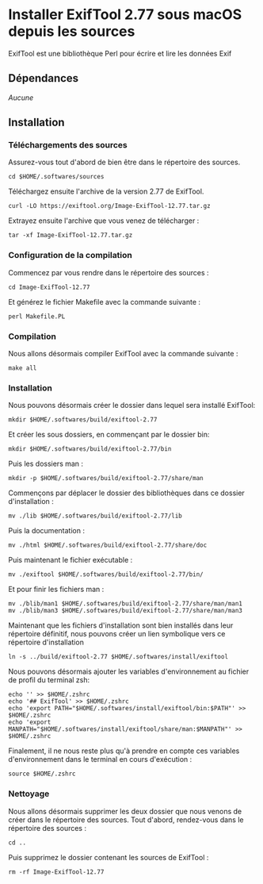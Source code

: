 # Installer ExifTool 2.77 sous macOS depuis les sources

ExifTool est une bibliothèque Perl pour écrire et lire les données Exif

## Dépendances

_Aucune_

## Installation

### Téléchargements des sources

Assurez-vous tout d'abord de bien être dans le répertoire des sources.

```
cd $HOME/.softwares/sources
```

Téléchargez ensuite l'archive de la version 2.77 de ExifTool.

```
curl -LO https://exiftool.org/Image-ExifTool-12.77.tar.gz
```

Extrayez ensuite l'archive que vous venez de télécharger :

```
tar -xf Image-ExifTool-12.77.tar.gz
```

### Configuration de la compilation

Commencez par vous rendre dans le répertoire des sources :

```
cd Image-ExifTool-12.77
```

Et générez le fichier Makefile avec la commande suivante :

```
perl Makefile.PL
```

### Compilation

Nous allons désormais compiler ExifTool avec la commande suivante :

```
make all
```

### Installation

Nous pouvons désormais créer le dossier dans lequel sera installé ExifTool:

```
mkdir $HOME/.softwares/build/exiftool-2.77
```

Et créer les sous dossiers, en commençant par le dossier bin:

```
mkdir $HOME/.softwares/build/exiftool-2.77/bin
```

Puis les dossiers man :

```
mkdir -p $HOME/.softwares/build/exiftool-2.77/share/man
```

Commençons par déplacer le dossier des bibliothèques dans ce dossier
d'installation :

```
mv ./lib $HOME/.softwares/build/exiftool-2.77/lib
```

Puis la documentation :

```
mv ./html $HOME/.softwares/build/exiftool-2.77/share/doc
```

Puis maintenant le fichier exécutable :

```
mv ./exiftool $HOME/.softwares/build/exiftool-2.77/bin/
```

Et pour finir les fichiers man :

```
mv ./blib/man1 $HOME/.softwares/build/exiftool-2.77/share/man/man1
mv ./blib/man3 $HOME/.softwares/build/exiftool-2.77/share/man/man3
```

Maintenant que les fichiers d'installation sont bien installés dans leur
répertoire définitif, nous pouvons créer un lien symbolique vers ce répertoire
d'installation

```
ln -s ../build/exiftool-2.77 $HOME/.softwares/install/exiftool
```

Nous pouvons désormais ajouter les variables d'environnement au fichier de
profil du terminal zsh:

```
echo '' >> $HOME/.zshrc
echo '## ExifTool' >> $HOME/.zshrc
echo 'export PATH="$HOME/.softwares/install/exiftool/bin:$PATH"' >> $HOME/.zshrc
echo 'export MANPATH="$HOME/.softwares/install/exiftool/share/man:$MANPATH"' >> $HOME/.zshrc
```

Finalement, il ne nous reste plus qu'à prendre en compte ces variables
d'environnement dans le terminal en cours d'exécution :

```
source $HOME/.zshrc
```

### Nettoyage

Nous allons désormais supprimer les deux dossier que nous venons de créer dans
le répertoire des sources. Tout d'abord, rendez-vous dans le répertoire des
sources :

```
cd ..
```

Puis supprimez le dossier contenant les sources de ExifTool :

```
rm -rf Image-ExifTool-12.77
```